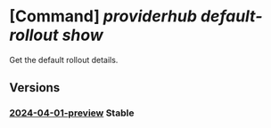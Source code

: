 # [Command] _providerhub default-rollout show_

Get the default rollout details.

## Versions

### [2024-04-01-preview](/Resources/mgmt-plane/L3N1YnNjcmlwdGlvbnMve30vcHJvdmlkZXJzL21pY3Jvc29mdC5wcm92aWRlcmh1Yi9wcm92aWRlcnJlZ2lzdHJhdGlvbnMve30vZGVmYXVsdHJvbGxvdXRzL3t9/2024-04-01-preview.xml) **Stable**

<!-- mgmt-plane /subscriptions/{}/providers/microsoft.providerhub/providerregistrations/{}/defaultrollouts/{} 2024-04-01-preview -->
